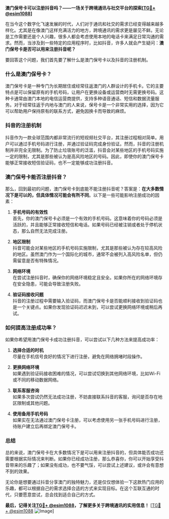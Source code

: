**澳门保号卡可以注册抖音吗？——一场关于跨境通讯与社交平台的探索[[TG💪+ @esim1088](https://t.me/s/esim1088)]**

在当今这个数字化飞速发展的时代，人们对于通讯和社交的需求已经变得越来越多样化。尤其是在像澳门这样充满活力的地方，跨境通讯的需求更是屡见不鲜。无论是工作需要还是个人兴趣，很多人都会考虑使用本地的电话卡来满足日常沟通的需求。然而，当涉及到一些特定的应用程序时，比如抖音，许多人就会产生疑问：**澳门保号卡是否可以用来注册抖音呢？**

要回答这个问题，我们首先要了解什么是澳门保号卡以及抖音的注册机制。

### 什么是澳门保号卡？

澳门保号卡是一种专门为长期居住或经常往返澳门的人群设计的手机卡。它的主要特点是可以保留原有的手机号码，让用户在更换设备或运营商时无需更换号码。这种卡通常由澳门本地的电信运营商提供，支持多种语音通话、短信和数据流量服务。对于经常往返于内地与澳门的人来说，保号卡是一个非常实用的选择，因为它可以帮助用户保持原有的联系方式，避免因换卡而导致的麻烦。

### 抖音的注册机制

抖音作为一款全球范围内都非常流行的短视频社交平台，其注册过程相对简单。用户可以通过手机号码进行注册，并通过验证码完成身份验证。然而，抖音的注册机制并非完全无限制。为了防止垃圾账号的泛滥，抖音会对某些地区的手机号码实施一定的限制，尤其是那些被认为是高风险地区的号码。因此，即使你的澳门保号卡能够正常接收短信验证码，也不一定能够成功注册抖音。

### 澳门保号卡能否注册抖音？

那么，回到最初的问题，澳门保号卡到底能不能注册抖音呢？答案是：**在大多数情况下是可以的，但具体情况可能会有所不同**。以下是一些可能影响注册成功的因素：

1. **手机号码的有效性**  
   首先，你的澳门保号卡必须是一个有效的手机号码。这意味着你的号码必须是活跃的，并且能够正常接收短信和电话。如果号码已经被注销或者处于停机状态，那么自然无法完成注册。

2. **地区限制**  
   抖音可能会对某些地区的手机号码实施限制，尤其是那些被认为存在较高风险的地区。虽然澳门作为一个国际化的城市，通常不会被列入高风险名单，但仍需留意是否有特殊情况。

3. **网络环境**  
   在尝试注册抖音时，确保你的网络环境稳定且安全。如果你所在的网络环境存在安全隐患，可能会导致注册失败。

4. **验证码接收问题**  
   抖音的注册过程中需要输入验证码，而澳门保号卡是否能顺利接收到验证码也是一个关键点。如果你发现验证码迟迟未到，可以尝试更换网络环境或稍后再试。

### 如何提高注册成功率？

如果你希望用澳门保号卡成功注册抖音，可以尝试以下几种方法来提高成功率：

1. **选择合适的时机**  
   尽量在手机信号良好的情况下进行注册，避免在网络拥堵时段操作。

2. **更换网络环境**  
   如果遇到验证码接收困难的情况，可以尝试切换到其他网络环境，比如Wi-Fi或不同的移动数据网络。

3. **联系客服咨询**  
   如果多次尝试仍然无法成功注册，不妨直接联系抖音的客服，询问是否存在地区限制或其他问题。

4. **使用备用手机号码**  
   如果实在无法通过澳门保号卡注册，可以考虑使用另一张手机号码进行注册，待账户建立后再绑定澳门保号卡。

### 总结

总的来说，澳门保号卡在大多数情况下是可以用来注册抖音的，但具体能否成功还需要根据实际情况来判断。如果你已经成功注册，那么恭喜你，你可以开始享受抖音带来的乐趣了；如果没有成功，也不要气馁，可以尝试上述建议，或许会有意想不到的效果。

无论你是想要通过抖音分享澳门的独特魅力，还是仅仅想体验一下这款热门应用的乐趣，都可以根据自己的需求选择合适的方式来实现目标。在这个互联互通的时代，只要愿意尝试，总会找到适合自己的方式。

**最后，记得关注[TG💪+ @esim1088](https://t.me/s/esim1088)，了解更多关于跨境通讯的实用信息！** [[TG💪+ @esim1088](https://t.me/s/esim1088) ![Image](https://i.postimg.cc/4NQfJmqS/Snipaste-2025-05-13-00-14-12.png)]